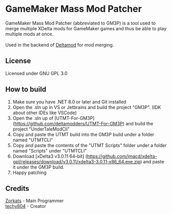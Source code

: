 # GameMaker Mass Mod Patcher

GameMaker Mass Mod Patcher (abbreviated to GM3P) is a tool used to merge multiple XDelta mods for GameMaker games and thus be able to play multiple mods at once.<br /><br />
Used in the backend of [Deltamod](https://gamebanana.com/tools/20575) for mod merging.

## License
Licensed under GNU GPL 3.0

## How to build
1. Make sure you have .NET 8.0 or later and Git installed<br />
2. Open the .sln up in VS or Jetbrains and build the project "GM3P". (IDK about other IDEs like VSCode)<br />
3. Open the .sln up of [UTMT-For-GM3P] (https://github.com/deltamodders/UTMT-For-GM3P) and build the project "UnderTaleModCli"<br />
4. Copy and paste the UTMT build into the GM3P build under a folder named "UTMTCLI" <br />
5. Copy and paste the contents of the "UTMT Scripts" folder under a folder named "Scripts" under "UTMTCLI" <br />
6. Download [xDelta3 v3.0.11 64-bit] (https://github.com/jmacd/xdelta-gpl/releases/download/v3.0.11/xdelta3-3.0.11-x86_64.exe.zip) and paste it under the GM3P build.
7. Happy patching

## Credits
[Zorkats](https://gamebanana.com/members/3914910) - Main Programmer<br />
[techy804](https://gamebanana.com/members/4548254) - Creator <br />
